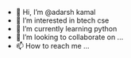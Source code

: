 - 👋 Hi, I’m @adarsh kamal
- 👀 I’m interested in btech cse
- 🌱 I’m currently learning python
- 💞️ I’m looking to collaborate on ...
- 📫 How to reach me ...

<!---
adarsh123-kamal/adarsh123-kamal is a ✨ special ✨ repository because its `README.md` (this file) appears on your GitHub profile.
You can click the Preview link to take a look at your changes.
--->
